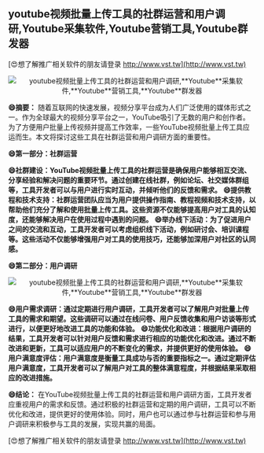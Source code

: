 ## **youtube视频批量上传工具的社群运营和用户调研,**Youtube**采集软件,**Youtube**营销工具,**Youtube**群发器**

[😍想了解推广相关软件的朋友请登录 http://www.vst.tw](http://www.vst.tw)

 <center><img src="https://vst.tw/MP4/tuiguang/png/0.png" alt="youtube视频批量上传工具的社群运营和用户调研,**Youtube**采集软件,**Youtube**营销工具,**Youtube**群发器"></center>

**😄摘要：**
随着互联网的快速发展，视频分享平台成为人们广泛使用的媒体形式之一。作为全球最大的视频分享平台之一，YouTube吸引了无数的用户和创作者。为了方便用户批量上传视频并提高工作效率，一些YouTube视频批量上传工具应运而生。本文将探讨这些工具在社群运营和用户调研方面的重要性。

**😄第一部分：社群运营**

**😄社群建设：YouTube视频批量上传工具的社群运营是确保用户能够相互交流、分享经验和解决问题的重要环节。通过创建在线社群，例如论坛、社交媒体群组等，工具开发者可以与用户进行实时互动，并倾听他们的反馈和需求。**
**😄提供教程和技术支持：社群运营团队应当为用户提供操作指南、教程视频和技术支持，以帮助他们充分了解和使用批量上传工具。这些资源不仅能够提高用户对工具的认知度，还能够解决用户在使用过程中遇到的问题。**
**😄举办线下活动：为了促进用户之间的交流和互动，工具开发者可以考虑组织线下活动，例如研讨会、培训课程等。这些活动不仅能够增强用户对工具的使用技巧，还能够加深用户对社区的认同感。**

**😄第二部分：用户调研**

 <center><img src="https://vst.tw/MP4/tuiguang/png/3.png" alt="youtube视频批量上传工具的社群运营和用户调研,**Youtube**采集软件,**Youtube**营销工具,**Youtube**群发器"></center>

**😄用户需求调研：通过定期进行用户调研，工具开发者可以了解用户对批量上传工具的需求和期望。这些调研可以通过在线问卷、用户反馈收集和用户访谈等形式进行，以便更好地改进工具的功能和体验。**
**😄功能优化和改进：根据用户调研的结果，工具开发者可以针对用户反馈和需求进行相应的功能优化和改进。通过不断改进和更新，工具可以适应用户的不断变化的需求，并提供更好的使用体验。**
**😄用户满意度评估：用户满意度是衡量工具成功与否的重要指标之一。通过定期评估用户满意度，工具开发者可以了解用户对工具的整体满意程度，并根据结果采取相应的改进措施。**

**😄结论：**
在YouTube视频批量上传工具的社群运营和用户调研方面，工具开发者应重视用户的需求和反馈。通过积极的社群运营和定期的用户调研，工具可以不断优化和改进，提供更好的使用体验。同时，用户也可以通过参与社群运营和参与用户调研来积极参与工具的发展，实现共赢的局面。

[😍想了解推广相关软件的朋友请登录 http://www.vst.tw](http://www.vst.tw)



